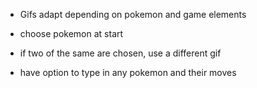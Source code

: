 * Gifs adapt depending on pokemon and game elements
* choose pokemon at start

* if two of the same are chosen, use a different gif

* have option to type in any pokemon and their moves



